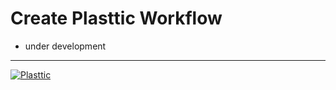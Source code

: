 # Create Plasttic Workflow

- under development

---

[![Plasttic](https://plasttic.dev/repo-badge-50h.png)](https://github.com/tojeiro-me/Plasttic)